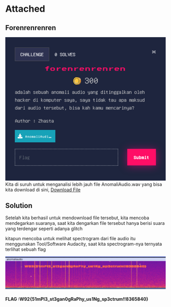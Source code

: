 # **Attached**

## Forenrenrenren
![Quest](assets/imageQ.png)
Kita di suruh untuk menganalisi lebih jauh file AnomaliAudio.wav yang bisa kita download di sini, [Download File](assets/anomaliaudio.wav)

## Solution
Setelah kita berhasil untuk mendownload file tersebut, kita mencoba mendegarkan suaranya, saat kita dengarkan file tersebut hanya berisi suara yang terdengar seperti adanya glitch

kitapun mencoba untuk melihat spectrogram dari file audio itu menggunakan Tool/Software Audacity, saat kita spectrogram-nya ternyata terlihat sebuah flag

![flag](assets/flag.png)

#### **FLAG :W92{51mPl3_st3gan0gRaPhy_us1Ng_sp3ctrum!!8365840}**






